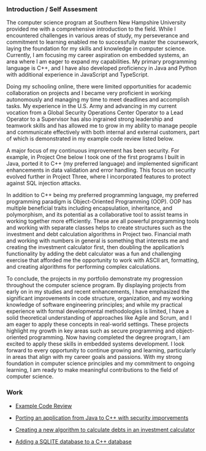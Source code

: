 ### Introduction / Self Assesment
 The computer science program at Southern New Hampshire University provided me with a comprehensive introduction to the field. While I encountered challenges in various areas of study, my perseverance and commitment to learning enabled me to successfully master the coursework, laying the foundation for my skills and knowledge in computer science. Currently, I am focusing my career aspiration on embedded systems, an area where I am eager to expand my capabilities. My primary programming language is C++, and I have also developed proficiency in Java and Python with additional experience in JavaScript and TypeScript.
 
Doing my schooling online, there were limited opportunities for academic collaboration on projects and I became very proficient in working autonomously and managing my time to meet deadlines and accomplish tasks. My experience in the U.S. Army and advancing in my current vocation from a Global Security Operations Center Operator to a Lead Operator to a Supervisor has also ingrained strong leadership and teamwork skills and has allowed me to grow in my ability to manage people and communicate effectively with both internal and external customers, part of which is demonstrated in my example code review listed below.

A major focus of my continuous improvement has been security. For example, in Project One below I took one of the first programs I built in Java, ported it to C++ (my preferred language) and implemented significant enhancements in data validation and error handling. This focus on security evolved further in Project Three, where I incorporated features to protect against SQL injection attacks.

In addition to C++ being my preferred programming language, my preferred programming paradigm is Object-Oriented Programming (OOP). OOP has multiple beneficial traits including encapsulation, inheritance, and polymorphism, and its potential as a collaborative tool to assist teams in working together more efficiently. These are all powerful programming tools and working with separate classes helps to create structures such as the investment and debt calculation algorithms in Project two. Financial math and working with numbers in general is something that interests me and creating the investment calculator first, then doubling the application’s functionality by adding the debt calculator was a fun and challenging exercise that afforded me the opportunity to work with ASCII art, formatting, and creating algorithms for performing complex calculations.

To conclude, the projects in my portfolio demonstrate my progression throughout the computer science program. By displaying projects from early on in my studies and recent enhancements, I have emphasized the significant improvements in code structure, organization, and my working knowledge of software engineering principles; and while my practical experience with formal developmental methodologies is limited, I have a solid theoretical understanding of approaches like Agile and Scrum, and I am eager to apply these concepts in real-world settings. These projects highlight my growth in key areas such as secure programming and object-oriented programming. Now having completed the degree program, I am excited to apply these skills in embedded systems development. I look forward to every opportunity to continue growing and learning, particularly in areas that align with my career goals and passions. With my strong foundation in computer science principles and my commitment to ongoing learning, I am ready to make meaningful contributions to the field of computer science.


### Work
 - [Example Code Review](https://youtu.be/NGPr_LtFRRg)

 - [Porting an application from Java to C++ with security imporvements](https://github.com/EricBrez/PortfolioProject1)

 - [Creating a new algorithm to calculate debts in an investment calculator](https://github.com/EricBrez/PortfolioProject2)

 - [Adding a SQLITE database to a C++ database](https://github.com/EricBrez/PortfolioProject3)


